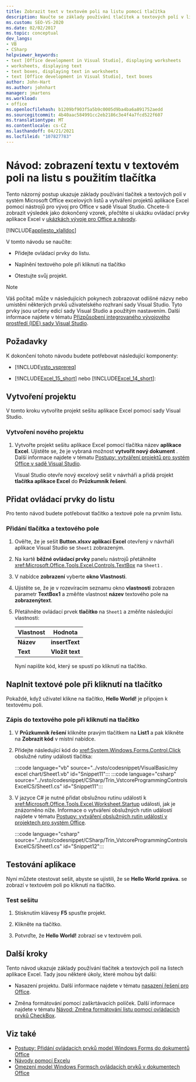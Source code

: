 ```yaml
---
title: Zobrazit text v textovém poli na listu pomocí tlačítka
description: Naučte se základy používání tlačítek a textových polí v listech Microsoft Excelu. Také Vytvářejte projekty aplikace Excel pomocí nástrojů pro vývoj pro Office v sadě Visual Studio.
ms.custom: SEO-VS-2020
ms.date: 02/02/2017
ms.topic: conceptual
dev_langs:
- VB
- CSharp
helpviewer_keywords:
- text [Office development in Visual Studio], displaying worksheets
- worksheets, displaying text
- text boxes, displaying text in worksheets
- text [Office development in Visual Studio], text boxes
author: John-Hart
ms.author: johnhart
manager: jmartens
ms.workload:
- office
ms.openlocfilehash: b1209bf903f5a5b9c0005d9ba4ba6a891752aedd
ms.sourcegitcommit: 4b40aac584991cc2eb2186c3e4f4a7fcd522f607
ms.translationtype: MT
ms.contentlocale: cs-CZ
ms.lasthandoff: 04/21/2021
ms.locfileid: "107827783"
---
```

# <a name="walkthrough-display-text-in-a-text-box-in-a-worksheet-using-a-button"></a>Návod: zobrazení textu v textovém poli na listu s použitím tlačítka
  Tento názorný postup ukazuje základy používání tlačítek a textových polí v systém Microsoft Office excelových listů a vytváření projektů aplikace Excel pomocí nástrojů pro vývoj pro Office v sadě Visual Studio. Chcete-li zobrazit výsledek jako dokončený vzorek, přečtěte si ukázku ovládací prvky aplikace Excel v [ukázkách vývoje pro Office a návody](../vsto/office-development-samples-and-walkthroughs.md).

 [!INCLUDE[appliesto_xlalldoc](../vsto/includes/appliesto-xlalldoc-md.md)]

 V tomto návodu se naučíte:

- Přidejte ovládací prvky do listu.

- Naplnění textového pole při kliknutí na tlačítko

- Otestujte svůj projekt.

> [!NOTE]
> Váš počítač může v následujících pokynech zobrazovat odlišné názvy nebo umístění některých prvků uživatelského rozhraní sady Visual Studio. Tyto prvky jsou určeny edicí sady Visual Studio a použitým nastavením. Další informace najdete v tématu [Přizpůsobení integrovaného vývojového prostředí (IDE) sady Visual Studio](../ide/personalizing-the-visual-studio-ide.md).

## <a name="prerequisites"></a>Požadavky
 K dokončení tohoto návodu budete potřebovat následující komponenty:

- [!INCLUDE[vsto_vsprereq](../vsto/includes/vsto-vsprereq-md.md)]

- [!INCLUDE[Excel_15_short](../vsto/includes/excel-15-short-md.md)] nebo [!INCLUDE[Excel_14_short](../vsto/includes/excel-14-short-md.md)]:

## <a name="create-the-project"></a>Vytvoření projektu
 V tomto kroku vytvoříte projekt sešitu aplikace Excel pomocí sady Visual Studio.

### <a name="to-create-a-new-project"></a>Vytvoření nového projektu

1. Vytvořte projekt sešitu aplikace Excel pomocí tlačítka název **aplikace Excel**. Ujistěte se, že je vybraná možnost **vytvořit nový dokument** . Další informace najdete v tématu [Postupy: vytváření projektů pro systém Office v sadě Visual Studio](../vsto/how-to-create-office-projects-in-visual-studio.md).

     Visual Studio otevře nový excelový sešit v návrháři a přidá projekt **tlačítka aplikace Excel** do **Průzkumník řešení**.

## <a name="add-controls-to-the-worksheet"></a>Přidat ovládací prvky do listu
 Pro tento návod budete potřebovat tlačítko a textové pole na prvním listu.

### <a name="to-add-a-button-and-a-text-box"></a>Přidání tlačítka a textového pole

1. Ověřte, že je sešit **Button.xlsxv aplikaci Excel** otevřený v návrháři aplikace Visual Studio se `Sheet1` zobrazeným.

2. Na kartě **běžné ovládací prvky** panelu nástrojů přetáhněte <xref:Microsoft.Office.Tools.Excel.Controls.TextBox> na `Sheet1` .

3. V nabídce **zobrazení** vyberte **okno Vlastnosti**.

4. Ujistěte se, že je v rozevíracím seznamu okno **vlastnosti** zobrazen parametr **TextBox1** a změňte vlastnost **název** textového pole na **zobrazenýtext**.

5. Přetáhněte ovládací prvek **tlačítko** na `Sheet1` a změňte následující vlastnosti:

   |Vlastnost|Hodnota|
   |--------------|-----------|
   |**Název**|**insertText**|
   |**Text**|**Vložit text**|

   Nyní napište kód, který se spustí po kliknutí na tlačítko.

## <a name="populate-the-text-box-when-the-button-is-clicked"></a>Naplnit textové pole při kliknutí na tlačítko
 Pokaždé, když uživatel klikne na tlačítko, **Hello World!** je připojen k textovému poli.

### <a name="to-write-to-the-text-box-when-the-button-is-clicked"></a>Zápis do textového pole při kliknutí na tlačítko

1. V **Průzkumník řešení** klikněte pravým tlačítkem na **List1** a pak klikněte na **Zobrazit kód** v místní nabídce.

2. Přidejte následující kód do <xref:System.Windows.Forms.Control.Click> obslužné rutiny události tlačítka:

     :::code language="vb" source="../vsto/codesnippet/VisualBasic/my excel chart/Sheet1.vb" id="Snippet11":::
     :::code language="csharp" source="../vsto/codesnippet/CSharp/Trin_VstcoreProgrammingControlsExcelCS/Sheet1.cs" id="Snippet11":::

3. V jazyce C# je nutné přidat obslužnou rutinu události k <xref:Microsoft.Office.Tools.Excel.Worksheet.Startup> události, jak je znázorněno níže. Informace o vytváření obslužných rutin událostí najdete v tématu [Postupy: vytváření obslužných rutin událostí v projektech pro systém Office](../vsto/how-to-create-event-handlers-in-office-projects.md).

     :::code language="csharp" source="../vsto/codesnippet/CSharp/Trin_VstcoreProgrammingControlsExcelCS/Sheet1.cs" id="Snippet12":::

## <a name="test-the-application"></a>Testování aplikace
 Nyní můžete otestovat sešit, abyste se ujistili, že se **Hello World zpráva.** se zobrazí v textovém poli po kliknutí na tlačítko.

### <a name="to-test-your-workbook"></a>Test sešitu

1. Stisknutím klávesy **F5** spusťte projekt.

2. Klikněte na tlačítko.

3. Potvrďte, že **Hello World!** zobrazí se v textovém poli.

## <a name="next-steps"></a>Další kroky
 Tento návod ukazuje základy používání tlačítek a textových polí na listech aplikace Excel. Tady jsou některé úkoly, které mohou být další:

- Nasazení projektu. Další informace najdete v tématu [nasazení řešení pro Office](../vsto/deploying-an-office-solution.md).

- Změna formátování pomocí zaškrtávacích políček. Další informace najdete v tématu [Návod: Změna formátování listu pomocí ovládacích prvků CheckBox](../vsto/walkthrough-changing-worksheet-formatting-using-checkbox-controls.md).

## <a name="see-also"></a>Viz také
- [Postupy: Přidání ovládacích prvků model Windows Forms do dokumentů Office](../vsto/how-to-add-windows-forms-controls-to-office-documents.md)
- [Návody pomocí Excelu](../vsto/walkthroughs-using-excel.md)
- [Omezení model Windows Formsch ovládacích prvků v dokumentech Office](../vsto/limitations-of-windows-forms-controls-on-office-documents.md)
